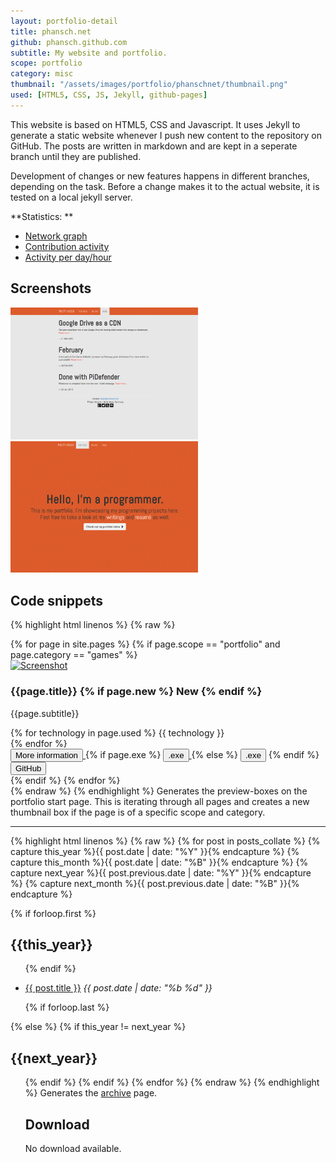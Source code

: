 ```yaml
---
layout: portfolio-detail
title: phansch.net
github: phansch.github.com
subtitle: My website and portfolio.
scope: portfolio
category: misc
thumbnail: "/assets/images/portfolio/phanschnet/thumbnail.png"
used: [HTML5, CSS, JS, Jekyll, github-pages]
---
```


This website is based on HTML5, CSS and Javascript. It uses Jekyll to generate a static website whenever I push new content to the repository on GitHub. The posts are written in markdown and are kept in a seperate branch until they are published.

Development of changes or new features happens in different branches, depending on the task. Before a change makes it to the actual website, it is tested on a local jekyll server.

**Statistics: **

* [Network graph](https://github.com/phansch/phansch.github.com/network)
* [Contribution activity](https://github.com/phansch/phansch.github.com/contributors)
* [Activity per day/hour](https://github.com/phansch/phansch.github.com/graphs/punch-card)

<h2 id="screenshots">Screenshots</h2>
<div class="row">
  <div class="col-md-6">
    <a href="/assets/images/portfolio/phanschnet/phanschnet-1.png" class="thumbnail">
      <img src="/assets/images/portfolio/phanschnet/phanschnet-1.png" alt="screenshot" width="300" />
    </a>
  </div>
  <div class="col-md-6">
    <a href="/assets/images/portfolio/phanschnet/phanschnet-2.png" class="thumbnail">
      <img src="/assets/images/portfolio/phanschnet/phanschnet-2.png" alt="screenshot" width="300" />
    </a>
  </div>
</div>

<h2 id="snippets">Code snippets</h2>

{% highlight html linenos %}
{% raw %}
  <div class="row">
    {% for page in site.pages %}
      {% if page.scope == "portfolio" and page.category == "games" %}
        <div class="col-md-4">
          <div class="thumbnail">
            <a href="{{page.url}}">
              <img class="thumb" src="{{page.thumbnail}}" alt="Screenshot">
            </a>
            <h3>{{page.title}}
            {% if page.new %}
              <span class="label label-primary">New</span>
            {% endif %}
            </h3>
            <p>{{page.subtitle}}</p>
            <div class="tech">
              {% for technology in page.used %}
              <span class="label label-primary">{{ technology }}</span><br />
              {% endfor %}
            </div>
            <div class="buttons">
              <a href="{{ page.url }}">
                <button type="button" class="btn btn-default btn-sm">
                  <span class="glyphicon glyphicon-chevron-right"></span> More information
                </button>
              </a>
              {% if page.exe %}
              <a href="{{ page.exe }}">
                <button type="button" class="btn btn-default btn-sm">
                  <span class="glyphicon glyphicon-save"></span> .exe
                </button>
              </a>
              {% else %}
              <button type="button" class="btn btn-default btn-sm disabled">
                <span class="glyphicon glyphicon-save"></span> .exe
              </button>
              {% endif %}
              <a href="http://github.com/phansch/{{ page.title }}">
                <button type="button" class="btn btn-default btn-sm">
                  <span class="glyphicon glyphicon-share"></span> GitHub
                </button>
              </a>
            </div>
          </div>
        </div>
      {% endif %}
    {% endfor %}
  </div>
{% endraw %}
{% endhighlight %}
<span class="glyphicon glyphicon-chevron-right"></span> Generates the preview-boxes on the portfolio start page. This is iterating through all pages and creates a new thumbnail box if the page is of a specific scope and category.

----

{% highlight html linenos %}
{% raw %}
{% for post in posts_collate  %}
  {% capture this_year %}{{ post.date | date: "%Y" }}{% endcapture %}
  {% capture this_month %}{{ post.date | date: "%B" }}{% endcapture %}
  {% capture next_year %}{{ post.previous.date | date: "%Y" }}{% endcapture %}
  {% capture next_month %}{{ post.previous.date | date: "%B" }}{% endcapture %}

  {% if forloop.first %}
    <h2>{{this_year}}</h2>
    <ul class="list-unstyled archive">
  {% endif %}

  <li>
    <a href="{{ BASE_PATH }}{{ post.url }}">{{ post.title }}</a>
    <em>{{ post.date | date: "%b %d" }}</em>
  </li>

  {% if forloop.last %}
    </ul>
  {% else %}
    {% if this_year != next_year %}
      </ul>
      <h2>{{next_year}}</h2>
      <ul class="list-unstyled archive">
    {% endif %}
  {% endif %}
{% endfor %}
{% endraw %}
{% endhighlight %}
<span class="glyphicon glyphicon-chevron-right"></span> Generates the [archive](/archive/) page.

<h2 id="download">Download</h2>
<p class="text-muted">No download available.</p>

